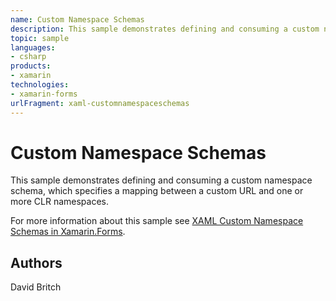 ```yaml
---
name: Custom Namespace Schemas
description: This sample demonstrates defining and consuming a custom namespace schema, which specifies a mapping between a custom URL and one or more CLR names...
topic: sample
languages:
- csharp
products:
- xamarin
technologies:
- xamarin-forms
urlFragment: xaml-customnamespaceschemas
---
```

Custom Namespace Schemas
========================

This sample demonstrates defining and consuming a custom namespace schema, which specifies a mapping between a custom URL and one or more CLR namespaces.

For more information about this sample see [XAML Custom Namespace Schemas in Xamarin.Forms](https://docs.microsoft.com/xamarin/xamarin-forms/xaml/custom-namespace-schemas/).

Authors
-------

David Britch
